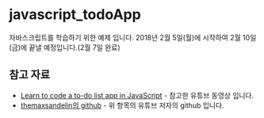 # javascript_todoApp

자바스크립트를 학습하기 위한 예제 입니다. 2018년 2월 5일(월)에 시작하여 2월 10일(금)에 끝낼 예정입니다.(2월 7일 완료)

## 참고 자료

* [Learn to code a to-do list app in JavaScript](https://www.youtube.com/watch?v=2wCpkOk2uCg&t=1334s) - 참고한 유튜브 동영상 입니다.
* [themaxsandelin의 github](https://github.com/themaxsandelin/todo) - 위 항목의 유튜브 저자의 github 입니다.
